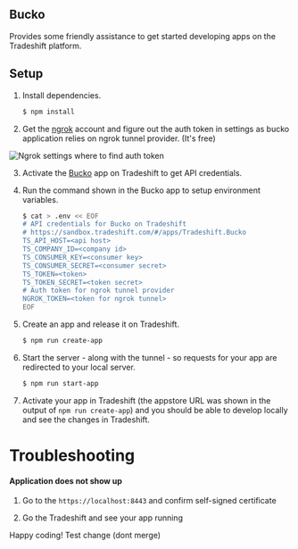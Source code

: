 ## Bucko

Provides some friendly assistance to get started developing apps on the Tradeshift platform.

## Setup

1. Install dependencies.

    ```bash
    $ npm install
    ```
2. Get the [ngrok](https://ngrok.com/) account and figure out the auth token in settings as bucko application relies on ngrok tunnel provider. (It's free)

<img src="assets/ngrok_settings.png" alt="Ngrok settings where to find auth token" />

3. Activate the [Bucko](https://sandbox.tradeshift.com/#/apps/Tradeshift.AppStore/apps/Tradeshift.Bucko) app on Tradeshift to get API credentials.

4. Run the command shown in the Bucko app to setup environment variables.

    ```bash
    $ cat > .env << EOF
    # API credentials for Bucko on Tradeshift
    # https://sandbox.tradeshift.com/#/apps/Tradeshift.Bucko
    TS_API_HOST=<api host>
    TS_COMPANY_ID=<company id>
    TS_CONSUMER_KEY=<consumer key>
    TS_CONSUMER_SECRET=<consumer secret>
    TS_TOKEN=<token>
    TS_TOKEN_SECRET=<token secret>
    # Auth token for ngrok tunnel provider
    NGROK_TOKEN=<token for ngrok tunnel>
    EOF
    ```

5. Create an app and release it on Tradeshift.

    ```bash
    $ npm run create-app
    ```

6. Start the server - along with the tunnel - so requests for your app are redirected to your local server.

    ```bash
    $ npm run start-app
    ```

7. Activate your app in Tradeshift (the appstore URL was shown in the output of `npm run create-app`) and you should be able to develop locally and see the changes in Tradeshift.

# Troubleshooting

#### Application does not show up

1. Go to the `https://localhost:8443` and confirm self-signed certificate

2. Go the Tradeshift and see your app running


Happy coding!
Test change (dont merge)
